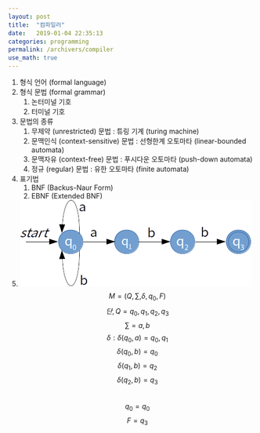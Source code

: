 ```yaml
---
layout: post
title:  "컴파일러"
date:   2019-01-04 22:35:13
categories: programming
permalink: /archivers/compiler
use_math: true
---
```

1. 형식 언어 \(formal language\)
2. 형식 문법 (formal grammar)
   1. 논터미널 기호
   2. 터미널 기호
3. 문법의 종류
   1. 무제약 (unrestricted) 문법 : 튜링 기계 (turing machine)
   2. 문맥인식 (context-sensitive) 문법 : 선형한계 오토마타 (linear-bounded automata)
   3. 문맥자유 (context-free) 문법 : 푸시다운 오토마타 (push-down automata)
   4. 정규 (regular) 문법 : 유한 오토마타 (finite automata)
4. 표기법
   1. BNF (Backus-Naur Form)
   2. EBNF (Extended BNF)
5. ![automata](automata.png)
   $$ M = (Q, \sum, \delta, q_0, F) $$
   $$ 단, Q = {q_0, q_1, q_2, q_3} $$
   $$ \sum = {a, b} $$
   $$ \delta : \delta (q_0, a) = {q_0, q_1} $$
   $$ \delta (q_0, b) = {q_0} $$
   $$ \delta (q_1, b) = {q_2} $$
   $$ \delta (q_2, b) = {q_3} $$   
   $$ q_0 = q_0 $$
   $$ F = {q_3} $$